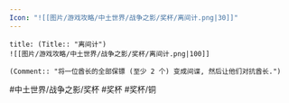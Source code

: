 ```yaml
---
Icon: "![[图片/游戏攻略/中土世界/战争之影/奖杯/离间计.png|30]]"
---
```

```ad-common-bronze-trophy
title: (Title:: "离间计")
![[图片/游戏攻略/中土世界/战争之影/奖杯/离间计.png|100]]

(Comment:: "将一位酋长的全部保镖 (至少 2 个) 变成间谍, 然后让他们对抗酋长.")
```

#中土世界/战争之影/奖杯 #奖杯 #奖杯/铜
